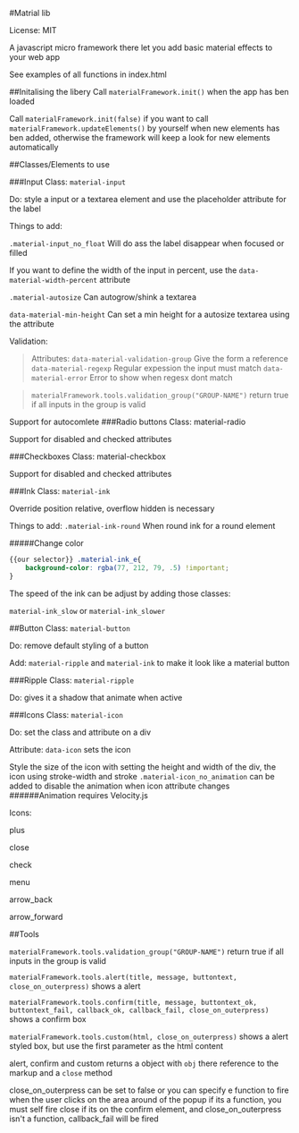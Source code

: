 #Matrial lib

License: MIT

A javascript micro framework there let you add basic material effects to your web app

See examples of all functions in index.html

##Initalising the libery
Call `materialFramework.init()` when the app has ben loaded

Call `materialFramework.init(false)` if you want to call `materialFramework.updateElements()` by yourself when new elements has ben added, otherwise the framework will keep a look for new elements automatically

##Classes/Elements to use

###Input
Class: `material-input`

Do: style a input or a textarea element and use the placeholder attribute for the label

Things to add:

`.material-input_no_float` Will do ass the label disappear when focused or filled 

If you want to define the width of the input in percent, use the `data-material-width-percent` attribute

`.material-autosize` Can autogrow/shink a textarea

`data-material-min-height` Can set a min height for a autosize textarea using the attribute

Validation:
>Attributes:
>`data-material-validation-group` Give the form a reference
>`data-material-regexp` Regular expession the input must match
>`data-material-error` Error to show when regesx dont match

>`materialFramework.tools.validation_group("GROUP-NAME")` return true if all inputs in the group is valid 

Support for autocomlete
###Radio buttons
Class: material-radio

Support for disabled and checked attributes

###Checkboxes
Class: material-checkbox

Support for disabled and checked attributes

###Ink
Class: `material-ink`

Override position relative, overflow hidden is necessary

Things to add:
`.material-ink-round` When round ink for a round element

#####Change color
``` css
{{our selector}} .material-ink_e{
    background-color: rgba(77, 212, 79, .5) !important;
}   
```

The speed of the ink can be adjust by adding those classes:

`material-ink_slow` or `material-ink_slower`

##Button
Class: `material-button`

Do: remove default styling of a button

Add: `material-ripple` and `material-ink` to make it look like a material button

###Ripple
Class: `material-ripple`

Do: gives it a shadow that animate when active


###Icons
Class: `material-icon`

Do: set the class and attribute on a div
 
Attribute:
`data-icon` sets the icon
 
Style the size of the icon with setting the height and width of the div, the icon using stroke-width and stroke
`.material-icon_no_animation` can be added to disable the animation when icon attribute changes
######Animation requires Velocity.js 

Icons:

plus

close

check

menu

arrow_back

arrow_forward

##Tools

`materialFramework.tools.validation_group("GROUP-NAME")` return true if all inputs in the group is valid 

`materialFramework.tools.alert(title, message, buttontext, close_on_outerpress)` shows a alert

`materialFramework.tools.confirm(title, message, buttontext_ok, buttontext_fail, callback_ok, callback_fail, close_on_outerpress)` shows a confirm box

`materialFramework.tools.custom(html, close_on_outerpress)` shows a alert styled box, but use the first parameter as the html content

alert, confirm and custom returns a object with `obj` there reference to the markup and a `close` method

close_on_outerpress can be set to false or you can specify e function to fire when the user clicks on the area around of the popup
if its a function, you must self fire close
if its on the confirm element, and close_on_outerpress isn't a function, callback_fail will be fired
